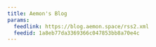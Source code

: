 ```yaml
---
title: Aemon's Blog
params:
  feedlink: https://blog.aemon.space/rss2.xml
  feedid: 1a8eb77da3369366c047853bb8a70e4c
---
```

